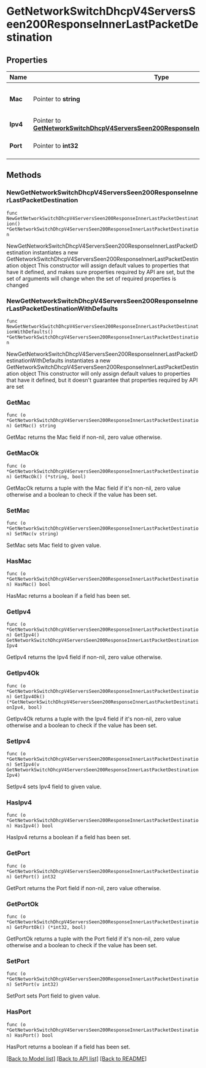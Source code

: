 # GetNetworkSwitchDhcpV4ServersSeen200ResponseInnerLastPacketDestination

## Properties

Name | Type | Description | Notes
------------ | ------------- | ------------- | -------------
**Mac** | Pointer to **string** | Destination mac address of the packet. | [optional] 
**Ipv4** | Pointer to [**GetNetworkSwitchDhcpV4ServersSeen200ResponseInnerLastPacketDestinationIpv4**](GetNetworkSwitchDhcpV4ServersSeen200ResponseInnerLastPacketDestinationIpv4.md) |  | [optional] 
**Port** | Pointer to **int32** | Destination port of the packet. | [optional] 

## Methods

### NewGetNetworkSwitchDhcpV4ServersSeen200ResponseInnerLastPacketDestination

`func NewGetNetworkSwitchDhcpV4ServersSeen200ResponseInnerLastPacketDestination() *GetNetworkSwitchDhcpV4ServersSeen200ResponseInnerLastPacketDestination`

NewGetNetworkSwitchDhcpV4ServersSeen200ResponseInnerLastPacketDestination instantiates a new GetNetworkSwitchDhcpV4ServersSeen200ResponseInnerLastPacketDestination object
This constructor will assign default values to properties that have it defined,
and makes sure properties required by API are set, but the set of arguments
will change when the set of required properties is changed

### NewGetNetworkSwitchDhcpV4ServersSeen200ResponseInnerLastPacketDestinationWithDefaults

`func NewGetNetworkSwitchDhcpV4ServersSeen200ResponseInnerLastPacketDestinationWithDefaults() *GetNetworkSwitchDhcpV4ServersSeen200ResponseInnerLastPacketDestination`

NewGetNetworkSwitchDhcpV4ServersSeen200ResponseInnerLastPacketDestinationWithDefaults instantiates a new GetNetworkSwitchDhcpV4ServersSeen200ResponseInnerLastPacketDestination object
This constructor will only assign default values to properties that have it defined,
but it doesn't guarantee that properties required by API are set

### GetMac

`func (o *GetNetworkSwitchDhcpV4ServersSeen200ResponseInnerLastPacketDestination) GetMac() string`

GetMac returns the Mac field if non-nil, zero value otherwise.

### GetMacOk

`func (o *GetNetworkSwitchDhcpV4ServersSeen200ResponseInnerLastPacketDestination) GetMacOk() (*string, bool)`

GetMacOk returns a tuple with the Mac field if it's non-nil, zero value otherwise
and a boolean to check if the value has been set.

### SetMac

`func (o *GetNetworkSwitchDhcpV4ServersSeen200ResponseInnerLastPacketDestination) SetMac(v string)`

SetMac sets Mac field to given value.

### HasMac

`func (o *GetNetworkSwitchDhcpV4ServersSeen200ResponseInnerLastPacketDestination) HasMac() bool`

HasMac returns a boolean if a field has been set.

### GetIpv4

`func (o *GetNetworkSwitchDhcpV4ServersSeen200ResponseInnerLastPacketDestination) GetIpv4() GetNetworkSwitchDhcpV4ServersSeen200ResponseInnerLastPacketDestinationIpv4`

GetIpv4 returns the Ipv4 field if non-nil, zero value otherwise.

### GetIpv4Ok

`func (o *GetNetworkSwitchDhcpV4ServersSeen200ResponseInnerLastPacketDestination) GetIpv4Ok() (*GetNetworkSwitchDhcpV4ServersSeen200ResponseInnerLastPacketDestinationIpv4, bool)`

GetIpv4Ok returns a tuple with the Ipv4 field if it's non-nil, zero value otherwise
and a boolean to check if the value has been set.

### SetIpv4

`func (o *GetNetworkSwitchDhcpV4ServersSeen200ResponseInnerLastPacketDestination) SetIpv4(v GetNetworkSwitchDhcpV4ServersSeen200ResponseInnerLastPacketDestinationIpv4)`

SetIpv4 sets Ipv4 field to given value.

### HasIpv4

`func (o *GetNetworkSwitchDhcpV4ServersSeen200ResponseInnerLastPacketDestination) HasIpv4() bool`

HasIpv4 returns a boolean if a field has been set.

### GetPort

`func (o *GetNetworkSwitchDhcpV4ServersSeen200ResponseInnerLastPacketDestination) GetPort() int32`

GetPort returns the Port field if non-nil, zero value otherwise.

### GetPortOk

`func (o *GetNetworkSwitchDhcpV4ServersSeen200ResponseInnerLastPacketDestination) GetPortOk() (*int32, bool)`

GetPortOk returns a tuple with the Port field if it's non-nil, zero value otherwise
and a boolean to check if the value has been set.

### SetPort

`func (o *GetNetworkSwitchDhcpV4ServersSeen200ResponseInnerLastPacketDestination) SetPort(v int32)`

SetPort sets Port field to given value.

### HasPort

`func (o *GetNetworkSwitchDhcpV4ServersSeen200ResponseInnerLastPacketDestination) HasPort() bool`

HasPort returns a boolean if a field has been set.


[[Back to Model list]](../README.md#documentation-for-models) [[Back to API list]](../README.md#documentation-for-api-endpoints) [[Back to README]](../README.md)


